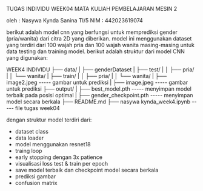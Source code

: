 TUGAS INDIVIDU WEEK04 
MATA KULIAH PEMBELAJARAN MESIN 2

oleh : Nasywa Kynda Sanina TI/5
NIM : 442023619074

berikut adalah model cnn yang berfungsi untuk memprediksi gender (pria/wanita) dari citra 2D yang diberikan. model ini menggunakan dataset yang terdiri dari 100 wajah pria dan 100 wajah wanita masing-masing untuk data testing dan training model. berikut adalah struktur dari model CNN yang digunakan:

WEEK4 INDIVIDU
├── data/ 
|       ├── genderDataset
|           ├── test/
|           │   ├── pria/ 
|           │   └── wanita/
|           ├── train/
|           │   ├── pria/
|           │   └── wanita/
|       ├── image2.jpeg ----- gambar untuk prediksi
|       ├── image.jpeg ----- gambar untuk prediksi
├── output/
|   ├── best_model.pth ----- menyimpan model terbaik pada posisi optimal
|   ├── gender_checkpoint.pth ----- menyimpan model secara berkala
├── README.md
├── nasywa kynda_week4.ipynb ----- file tugas week04


dengan struktur model terdiri dari:
- dataset class 
- data loader
- model menggunakan resnet18
- traing loop
- early stopping dengan 3x patience
- visualisasi loss test & train per epoch
- save model terbaik dan checkpoint model secara berkala
- prediksi gambar
- confusion matrix
